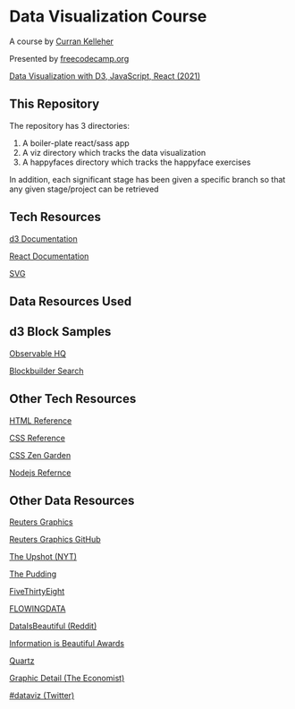 # Data Visualization Course

A course by [Curran Kelleher](https://www.youtube.com/channel/UCSwd_9jyX4YtDYm9p9MxQqw)

Presented by [freecodecamp.org](https://freecodecamp.org)

[Data Visualization with D3, JavaScript, React (2021)](https://www.youtube.com/watch?v=2LhoCfjm8R4)

## This Repository

The repository has 3 directories:
1. A boiler-plate react/sass app
2. A viz directory which tracks the data visualization
3. A happyfaces directory which tracks the happyface exercises

In addition, each significant stage has been given a specific branch so that any given stage/project can be retrieved

## Tech Resources

[d3 Documentation](https://github.com/d3/d3/wiki)

[React Documentation](https://reactjs.org/)

[SVG](https://developer.mozilla.org/en-US/docs/Web/SVG)

## Data Resources Used

## d3 Block Samples

[Observable HQ](https://observablehq.com/@biscotty666)

[Blockbuilder Search](https://observablehq.com/@biscotty666https://observablehq.com/@enjalot/blockbuilder-search-data)

## Other Tech Resources

[HTML Reference](https://developer.mozilla.org/en-US/docs/Web/HTML)

[CSS Reference](https://developer.mozilla.org/en-US/docs/Web/CSS)

[CSS Zen Garden](http://www.csszengarden.com/)

[Nodejs Refernce](https://nodejs.org/en/docs/)

## Other Data Resources

[Reuters Graphics](https://www.reuters.com/graphics/)

[Reuters Graphics GitHub](https://github.com/reuters-graphics)

[The Upshot (NYT)](https://www.nytimes.com/section/upshot)

[The Pudding](https://pudding.cool/)

[FiveThirtyEight](https://fivethirtyeight.com/tag/data-visualization/)

[FLOWINGDATA](https://flowingdata.com/)

[DataIsBeautiful (Reddit)](https://www.reddit.com/r/dataisbeautiful/)

[Information is Beautiful Awards](https://www.informationisbeautifulawards.com/)

[Quartz](https://qz.com/re/data-visualization/)

[Graphic Detail (The Economist)](https://www.economist.com/graphic-detail)

[#dataviz (Twitter)](https://twitter.com/hashtag/dataviz)

